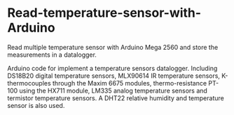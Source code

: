 # Read-temperature-sensor-with-Arduino
Read multiple temperature sensor with Arduino Mega 2560 and store the measurements in a datalogger.

Arduino code for implement a temperature sensors datalogger. Including DS18B20 digital temperature sensors, MLX90614 IR temperature sensors, K-thermocouples through the Maxim 6675 modules, thermo-resistance PT-100 using the HX711 module, LM335 analog temperature sensors and termistor temperature sensors. A DHT22 relative humidity and temperature sensor is also used.
